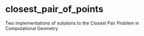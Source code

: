 # closest_pair_of_points
Two implementations of solutions to the Closest Pair Problem in Computational Geometry
